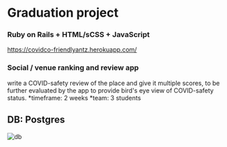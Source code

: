 # Graduation project
### Ruby on Rails + HTML/sCSS + JavaScript
https://covidco-friendlyantz.herokuapp.com/

### Social / venue ranking and review app

write a COVID-safety review of the place and give it multiple scores, to be further evaluated by the app to provide bird's eye view of COVID-safety status.
*timeframe: 2 weeks 
*team: 3 students

## DB: Postgres
![db](https://i.ibb.co/0JTjDhJ/covidco.png)


